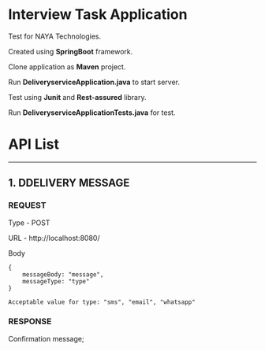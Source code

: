 # Interview Task Application

Test for NAYA Technologies.


Created using **SpringBoot** framework.

Clone application as **Maven** project.

Run **DeliveryserviceApplication.java** to start server.

Test using **Junit** and **Rest-assured** library.

Run **DeliveryserviceApplicationTests.java** for test.


# API List

------------------------------------------------------------------
## 1. DDELIVERY MESSAGE  

### REQUEST

Type - POST

URL - http://localhost:8080/

Body
```
{
	messageBody: "message",
	messageType: "type"
}

Acceptable value for type: "sms", "email", "whatsapp"
```
### RESPONSE

Confirmation message;